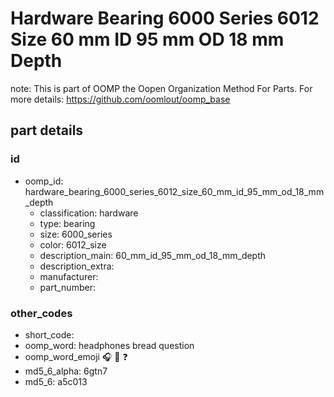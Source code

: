 # Hardware Bearing 6000 Series 6012 Size 60 mm ID 95 mm OD 18 mm Depth  

note: This is part of OOMP the Oopen Organization Method For Parts. For more details: https://github.com/oomlout/oomp_base

##  part details





### id
* oomp_id: hardware_bearing_6000_series_6012_size_60_mm_id_95_mm_od_18_mm_depth
  * classification: hardware
  * type: bearing
  * size: 6000_series
  * color: 6012_size
  * description_main: 60_mm_id_95_mm_od_18_mm_depth
  * description_extra: 
  * manufacturer: 
  * part_number: 

### other_codes
* short_code: 
* oomp_word: headphones bread question
* oomp_word_emoji :headphones: :bread: :question:
* md5_6_alpha: 6gtn7
* md5_6: a5c013